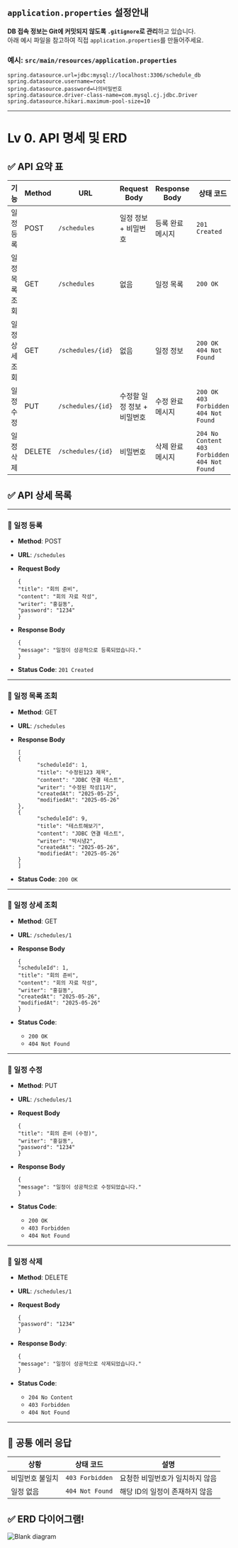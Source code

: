 ## `application.properties` 설정안내

**DB 접속 정보는 Git에 커밋되지 않도록 `.gitignore`로 관리**하고 있습니다.  
아래 예시 파일을 참고하여 직접 `application.properties`를 만들어주세요.  

### 예시: `src/main/resources/application.properties`
```properties
spring.datasource.url=jdbc:mysql://localhost:3306/schedule_db
spring.datasource.username=root
spring.datasource.password=나의비밀번호
spring.datasource.driver-class-name=com.mysql.cj.jdbc.Driver
spring.datasource.hikari.maximum-pool-size=10

```
---
# Lv 0. API 명세 및 ERD

## ✅ API 요약 표

| 기능             | Method | URL                      | Request Body     | Response Body | 상태 코드                               |
|------------------|--------|--------------------------|------------------|---------------|-------------------------------------|
| 일정 등록        | POST   | `/schedules`             | 일정 정보 + 비밀번호     | 등록 완료 메시지     | `201 Created`                       |
| 일정 목록 조회    | GET    | `/schedules`             | 없음               | 일정 목록         | `200 OK`                            |
| 일정 상세 조회    | GET    | `/schedules/{id}`        | 없음               | 일정 정보         | `200 OK`<br>`404 Not Found`         |
| 일정 수정        | PUT    | `/schedules/{id}`        | 수정할 일정 정보 + 비밀번호 | 수정 완료 메시지     | `200 OK`<br>`403 Forbidden`<br>`404 Not Found`           |
| 일정 삭제        | DELETE | `/schedules/{id}`        | 비밀번호             | 삭제 완료 메시지     | `204 No Content`<br>`403 Forbidden`<br>`404 Not Found`   |


## ✅ API 상세 목록

---

### 📌 일정 등록
- **Method**: POST
- **URL**: `/schedules`
- **Request Body**
  ```
  {
  "title": "회의 준비",
  "content": "회의 자료 작성",
  "writer": "홍길동",
  "password": "1234"
  }
  ```

- **Response Body**
  ```
  {
  "message": "일정이 성공적으로 등록되었습니다."
  }
  ```

- **Status Code**: `201 Created`

---

### 📌 일정 목록 조회
- **Method**: GET
- **URL**: `/schedules`

- **Response Body**
  ```
  [
  {
        "scheduleId": 1,
        "title": "수정된123 제목",
        "content": "JDBC 연결 테스트",
        "writer": "수정된 작성11자",
        "createdAt": "2025-05-25",
        "modifiedAt": "2025-05-26"
  },
  {
        "scheduleId": 9,
        "title": "테스트해보기",
        "content": "JDBC 연결 테스트",
        "writer": "박시녕2",
        "createdAt": "2025-05-26",
        "modifiedAt": "2025-05-26"
  }
  ]
  ```

- **Status Code**: `200 OK`

---

### 📌 일정 상세 조회
- **Method**: GET
- **URL**: `/schedules/1`

- **Response Body**
  ```
  {
  "scheduleId": 1,
  "title": "회의 준비",
  "content": "회의 자료 작성",
  "writer": "홍길동",
  "createdAt": "2025-05-26",
  "modifiedAt": "2025-05-26"
  }
  ```

- **Status Code**:
    - `200 OK`
    - `404 Not Found`

---

### 📌 일정 수정
- **Method**: PUT
- **URL**: `/schedules/1`

- **Request Body**
  ```
  {
  "title": "회의 준비 (수정)",
  "writer": "홍길동",
  "password": "1234"
  }
  ```

- **Response Body**
  ```
  {
  "message": "일정이 성공적으로 수정되었습니다."
  }
  ```

- **Status Code**:
    - `200 OK`
    - `403 Forbidden`
    - `404 Not Found`

---

### 📌 일정 삭제
- **Method**: DELETE
- **URL**: `/schedules/1`

- **Request Body**
  ```
  {
  "password": "1234"
  }
  ```

- **Response Body**:
  ```
  {
  "message": "일정이 성공적으로 삭제되었습니다."
  }
  ```

- **Status Code**:
    - `204 No Content`
    - `403 Forbidden`
    - `404 Not Found`

---


## 🔐 공통 에러 응답

| 상황               | 상태 코드        | 설명                             |
|--------------------|------------------|----------------------------------|
| 비밀번호 불일치     | `403 Forbidden`  | 요청한 비밀번호가 일치하지 않음   |
| 일정 없음          | `404 Not Found`  | 해당 ID의 일정이 존재하지 않음     |

## ✅ ERD 다이어그램!
![Blank diagram](https://github.com/user-attachments/assets/da816944-df97-4f2f-9455-d21c2bf9d6f3)

